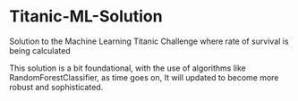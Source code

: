 # Titanic-ML-Solution
Solution to the Machine Learning Titanic Challenge where rate of survival is being calculated


This solution is a bit foundational, with the use of algorithms like RandomForestClassifier, as time goes on, It will updated to become more robust and sophisticated.
